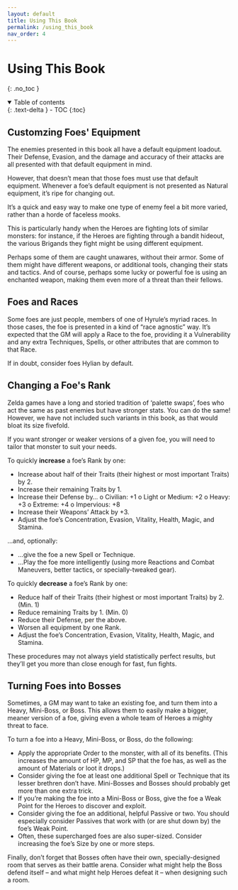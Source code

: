 ```yaml
---
layout: default
title: Using This Book
permalink: /using_this_book
nav_order: 4
---
```


# Using This Book
{: .no_toc }

<details open markdown="block">
  <summary>
    Table of contents
  </summary>
  {: .text-delta }
- TOC
{:toc}
</details>

## Customzing Foes' Equipment

The enemies presented in this book all have a default equipment loadout. Their Defense, Evasion, and the damage and accuracy of their attacks are all presented with that default equipment in mind.

However, that doesn’t mean that those foes must use that default equipment. Whenever a foe’s default equipment is not presented as Natural equipment, it’s ripe for changing out. 

It’s a quick and easy way to make one type of enemy feel a bit more varied, rather than a horde of faceless mooks.

This is particularly handy when the Heroes are fighting lots of similar monsters: for instance, if the Heroes are fighting through a bandit hideout, the various Brigands they fight might be using different equipment.

Perhaps some of them are caught unawares, without their armor. Some of them might have different weapons, or additional tools, changing their stats and tactics. And of course, perhaps some lucky or powerful foe is using an enchanted weapon, making them even more of a threat than their fellows.

## Foes and Races

Some foes are just people, members of one of Hyrule’s myriad races. In those cases, the foe is presented in a kind of “race agnostic” way. It’s expected that the GM will apply a Race to the foe, providing it a Vulnerability and any extra Techniques, Spells, or other attributes that are common to that Race.

If in doubt, consider foes Hylian by default.

## Changing a Foe's Rank

Zelda games have a long and storied tradition of ‘palette swaps’, foes who act the same as past enemies but have stronger stats. You can do the same! However, we 
have not included such variants in this book, as that would bloat its size fivefold.

If you want stronger or weaker versions of a given foe, you will need to tailor that monster to suit your needs.

To quickly **increase** a foe’s Rank by one:

- Increase about half of their Traits (their highest or most important Traits) by 2.
- Increase their remaining Traits by 1.
- Increase their Defense by…
    o Civilian: +1
    o Light or Medium: +2
    o Heavy: +3
    o Extreme: +4
    o Impervious: +8
- Increase their Weapons’ Attack by +3.
- Adjust the foe’s Concentration, Evasion, Vitality, Health, Magic, and Stamina.

…and, optionally:
- …give the foe a new Spell or Technique.
- …Play the foe more intelligently (using more Reactions and Combat Maneuvers, better tactics, or specially-tweaked gear).

To quickly **decrease** a foe’s Rank by one:
- Reduce half of their Traits (their highest or most important Traits) by 2. (Min. 1)
- Reduce remaining Traits by 1. (Min. 0)
- Reduce their Defense, per the above.
- Worsen all equipment by one Rank.
- Adjust the foe’s Concentration, Evasion, Vitality, Health, Magic, and Stamina.

These procedures may not always yield statistically perfect results, but they’ll get you more than close enough for fast, fun fights.

## Turning Foes into Bosses

Sometimes, a GM may want to take an existing foe, and turn them into a Heavy, Mini-Boss, or Boss. This allows them to easily make a bigger, meaner version of a foe, giving even a whole team of Heroes a mighty threat to face.

To turn a foe into a Heavy, Mini-Boss, or Boss, do the following:
- Apply the appropriate Order to the monster, with all of its benefits. (This increases the amount of HP, MP, and SP that the foe has, as well as the amount of Materials or loot it drops.)
- Consider giving the foe at least one additional Spell or Technique that its lesser brethren don’t have. Mini-Bosses and Bosses should probably get more than one extra trick.
- If you’re making the foe into a Mini-Boss or Boss, give the foe a Weak Point for the Heroes to discover and exploit.
- Consider giving the foe an additional, helpful Passive or two. You should especially consider Passives that work with (or are shut down by) the foe’s Weak Point.
- Often, these supercharged foes are also super-sized. Consider increasing the foe’s Size by one or more steps.

Finally, don’t forget that Bosses often have their own, specially-designed room that serves as their battle arena. Consider what might help the Boss defend itself – and what might help Heroes defeat it – when designing such a room.
